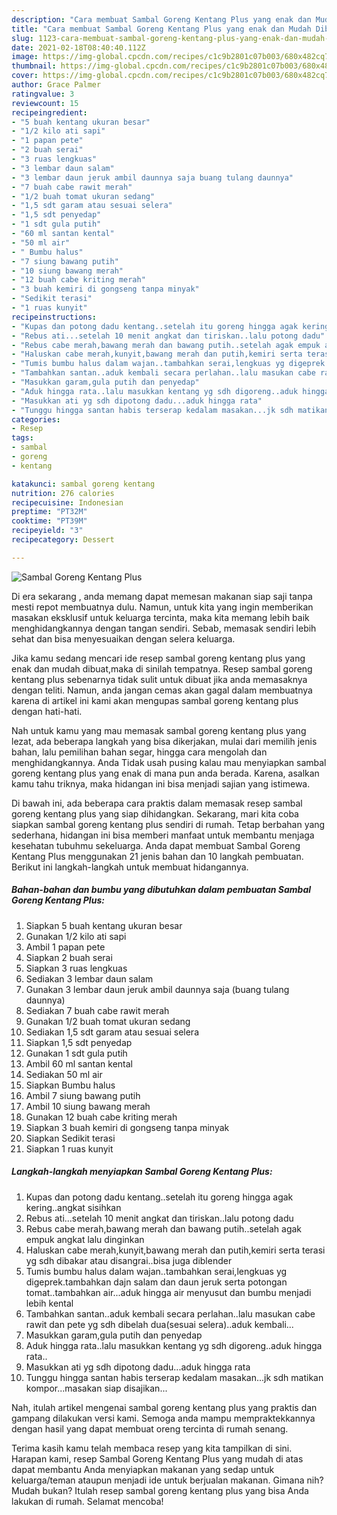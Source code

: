 ```yaml
---
description: "Cara membuat Sambal Goreng Kentang Plus yang enak dan Mudah Dibuat"
title: "Cara membuat Sambal Goreng Kentang Plus yang enak dan Mudah Dibuat"
slug: 1123-cara-membuat-sambal-goreng-kentang-plus-yang-enak-dan-mudah-dibuat
date: 2021-02-18T08:40:40.112Z
image: https://img-global.cpcdn.com/recipes/c1c9b2801c07b003/680x482cq70/sambal-goreng-kentang-plus-foto-resep-utama.jpg
thumbnail: https://img-global.cpcdn.com/recipes/c1c9b2801c07b003/680x482cq70/sambal-goreng-kentang-plus-foto-resep-utama.jpg
cover: https://img-global.cpcdn.com/recipes/c1c9b2801c07b003/680x482cq70/sambal-goreng-kentang-plus-foto-resep-utama.jpg
author: Grace Palmer
ratingvalue: 3
reviewcount: 15
recipeingredient:
- "5 buah kentang ukuran besar"
- "1/2 kilo ati sapi"
- "1 papan pete"
- "2 buah serai"
- "3 ruas lengkuas"
- "3 lembar daun salam"
- "3 lembar daun jeruk ambil daunnya saja buang tulang daunnya"
- "7 buah cabe rawit merah"
- "1/2 buah tomat ukuran sedang"
- "1,5 sdt garam atau sesuai selera"
- "1,5 sdt penyedap"
- "1 sdt gula putih"
- "60 ml santan kental"
- "50 ml air"
- " Bumbu halus"
- "7 siung bawang putih"
- "10 siung bawang merah"
- "12 buah cabe kriting merah"
- "3 buah kemiri di gongseng tanpa minyak"
- "Sedikit terasi"
- "1 ruas kunyit"
recipeinstructions:
- "Kupas dan potong dadu kentang..setelah itu goreng hingga agak kering..angkat sisihkan"
- "Rebus ati...setelah 10 menit angkat dan tiriskan..lalu potong dadu"
- "Rebus cabe merah,bawang merah dan bawang putih..setelah agak empuk angkat lalu dinginkan"
- "Haluskan cabe merah,kunyit,bawang merah dan putih,kemiri serta terasi yg sdh dibakar atau disangrai..bisa juga diblender"
- "Tumis bumbu halus dalam wajan..tambahkan serai,lengkuas yg digeprek.tambahkan dajn salam dan daun jeruk serta potongan tomat..tambahkan air...aduk hingga air menyusut dan bumbu menjadi lebih kental"
- "Tambahkan santan..aduk kembali secara perlahan..lalu masukan cabe rawit dan pete yg sdh dibelah dua(sesuai selera)..aduk kembali..."
- "Masukkan garam,gula putih dan penyedap"
- "Aduk hingga rata..lalu masukkan kentang yg sdh digoreng..aduk hingga rata.."
- "Masukkan ati yg sdh dipotong dadu...aduk hingga rata"
- "Tunggu hingga santan habis terserap kedalam masakan...jk sdh matikan kompor...masakan siap disajikan..."
categories:
- Resep
tags:
- sambal
- goreng
- kentang

katakunci: sambal goreng kentang 
nutrition: 276 calories
recipecuisine: Indonesian
preptime: "PT32M"
cooktime: "PT39M"
recipeyield: "3"
recipecategory: Dessert

---
```



![Sambal Goreng Kentang Plus](https://img-global.cpcdn.com/recipes/c1c9b2801c07b003/680x482cq70/sambal-goreng-kentang-plus-foto-resep-utama.jpg)

Di era  sekarang , anda memang dapat memesan makanan siap saji tanpa mesti repot membuatnya dulu. Namun, untuk kita yang ingin memberikan masakan eksklusif untuk keluarga tercinta, maka kita memang lebih baik menghidangkannya dengan tangan sendiri. Sebab, memasak sendiri lebih sehat dan bisa menyesuaikan dengan selera keluarga.

Jika kamu sedang mencari ide resep sambal goreng kentang plus yang enak dan mudah dibuat,maka di sinilah tempatnya. Resep sambal goreng kentang plus  sebenarnya tidak sulit untuk dibuat jika anda memasaknya dengan teliti. Namun, anda jangan cemas akan gagal dalam membuatnya 
karena di artikel ini kami akan mengupas sambal goreng kentang plus dengan hati-hati.  



Nah untuk kamu yang mau memasak sambal goreng kentang plus yang lezat, ada beberapa langkah yang bisa dikerjakan, mulai dari memilih jenis bahan, lalu pemilihan bahan segar, hingga cara mengolah dan menghidangkannya. Anda Tidak usah pusing kalau mau menyiapkan sambal goreng kentang plus yang enak di mana pun anda berada. Karena, asalkan kamu  tahu triknya, maka hidangan ini bisa menjadi sajian yang istimewa.

Di bawah ini, ada beberapa cara praktis  dalam memasak resep sambal goreng kentang plus yang siap dihidangkan. Sekarang, mari kita coba siapkan sambal goreng kentang plus sendiri di rumah. Tetap berbahan yang sederhana, hidangan ini bisa memberi manfaat untuk membantu menjaga kesehatan tubuhmu sekeluarga. Anda dapat membuat Sambal Goreng Kentang Plus menggunakan 21 jenis bahan dan 10 langkah pembuatan. Berikut ini langkah-langkah untuk membuat hidangannya.

<!--inarticleads1-->

##### Bahan-bahan dan bumbu yang dibutuhkan dalam pembuatan Sambal Goreng Kentang Plus:

1. Siapkan 5 buah kentang ukuran besar
1. Gunakan 1/2 kilo ati sapi
1. Ambil 1 papan pete
1. Siapkan 2 buah serai
1. Siapkan 3 ruas lengkuas
1. Sediakan 3 lembar daun salam
1. Gunakan 3 lembar daun jeruk ambil daunnya saja (buang tulang daunnya)
1. Sediakan 7 buah cabe rawit merah
1. Gunakan 1/2 buah tomat ukuran sedang
1. Sediakan 1,5 sdt garam atau sesuai selera
1. Siapkan 1,5 sdt penyedap
1. Gunakan 1 sdt gula putih
1. Ambil 60 ml santan kental
1. Sediakan 50 ml air
1. Siapkan  Bumbu halus
1. Ambil 7 siung bawang putih
1. Ambil 10 siung bawang merah
1. Gunakan 12 buah cabe kriting merah
1. Siapkan 3 buah kemiri di gongseng tanpa minyak
1. Siapkan Sedikit terasi
1. Siapkan 1 ruas kunyit




<!--inarticleads2-->

##### Langkah-langkah menyiapkan Sambal Goreng Kentang Plus:

1. Kupas dan potong dadu kentang..setelah itu goreng hingga agak kering..angkat sisihkan
1. Rebus ati...setelah 10 menit angkat dan tiriskan..lalu potong dadu
1. Rebus cabe merah,bawang merah dan bawang putih..setelah agak empuk angkat lalu dinginkan
1. Haluskan cabe merah,kunyit,bawang merah dan putih,kemiri serta terasi yg sdh dibakar atau disangrai..bisa juga diblender
1. Tumis bumbu halus dalam wajan..tambahkan serai,lengkuas yg digeprek.tambahkan dajn salam dan daun jeruk serta potongan tomat..tambahkan air...aduk hingga air menyusut dan bumbu menjadi lebih kental
1. Tambahkan santan..aduk kembali secara perlahan..lalu masukan cabe rawit dan pete yg sdh dibelah dua(sesuai selera)..aduk kembali...
1. Masukkan garam,gula putih dan penyedap
1. Aduk hingga rata..lalu masukkan kentang yg sdh digoreng..aduk hingga rata..
1. Masukkan ati yg sdh dipotong dadu...aduk hingga rata
1. Tunggu hingga santan habis terserap kedalam masakan...jk sdh matikan kompor...masakan siap disajikan...




Nah, itulah artikel mengenai  sambal goreng kentang plus  yang praktis dan gampang dilakukan versi kami. Semoga anda mampu mempraktekkannya dengan hasil yang dapat membuat oreng tercinta di rumah senang. 

Terima kasih kamu telah membaca resep yang kita tampilkan di sini. Harapan kami, resep  Sambal Goreng Kentang Plus yang mudah di atas dapat membantu Anda menyiapkan makanan yang sedap untuk keluarga/teman ataupun menjadi ide untuk berjualan makanan. Gimana nih? Mudah bukan? Itulah resep sambal goreng kentang plus yang bisa Anda lakukan di rumah. Selamat mencoba!

